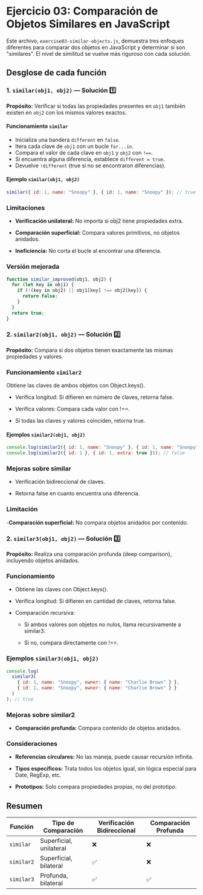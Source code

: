 # Ejercicio 03: Comparación de Objetos Similares en JavaScript

Este archivo, `exercise03-similar-objects.js`, demuestra tres enfoques diferentes para comparar dos objetos en JavaScript y determinar si son "similares". El nivel de similitud se vuelve más riguroso con cada solución.

## Desglose de cada función

### 1. `similar(obj1, obj2)` — Solución 1️⃣

**Propósito:** Verificar si todas las propiedades presentes en `obj1` también existen en `obj2` con los mismos valores exactos.

#### Funcionamiento `similar`

- Inicializa una bandera `different` en `false`.
- Itera cada clave de `obj1` con un bucle `for...in`.
- Compara el valor de cada clave en `obj1` y `obj2` con `!==`.
- Si encuentra alguna diferencia, establece `different = true`.
- Devuelve `!different` (true si no se encontraron diferencias).

#### Ejemplo `similar(obj1, obj2)`

```javascript
similar({ id: 1, name: "Snoopy" }, { id: 1, name: "Snoopy" }); // true
```

### Limitaciones

- **Verificación unilateral:** No importa si obj2 tiene propiedades extra.

- **Comparación superficial:** Compara valores primitivos, no objetos anidados.

- **Ineficiencia:** No corta el bucle al encontrar una diferencia.

### Versión mejorada

```javascript
function similar_improved(obj1, obj2) {
  for (let key in obj1) {
    if (!(key in obj2) || obj1[key] !== obj2[key]) {
      return false;
    }
  }
  return true;
}
```

### 2. `similar2(obj1, obj2)` — Solución 2️⃣

**Propósito:** Compara si dos objetos tienen exactamente las mismas propiedades y valores.

### Funcionamiento `similar2`

Obtiene las claves de ambos objetos con Object.keys().

- Verifica longitud: Si difieren en número de claves, retorna false.

- Verifica valores: Compara cada valor con !==.

- Si todas las claves y valores coinciden, retorna true.

#### Ejemplos `similar2(obj1, obj2)`

```javascript
console.log(similar2({ id: 1, name: "Snoopy" }, { id: 1, name: "Snoopy" })); // true
console.log(similar2({ id: 1 }, { id: 1, extra: true })); // false
```

### Mejoras sobre similar

- Verificación bidireccional de claves.

- Retorna false en cuanto encuentra una diferencia.

### Limitación

-**Comparación superficial:** No compara objetos anidados por contenido.

### 2. `similar3(obj1, obj2)` — Solución 3️⃣

**Propósito:** Realiza una comparación profunda (deep comparison), incluyendo objetos anidados.

### Funcionamiento

- Obtiene las claves con Object.keys().

- Verifica longitud: Si difieren en cantidad de claves, retorna false.

- Comparación recursiva:

  - Si ambos valores son objetos no nulos, llama recursivamente a similar3.

  - Si no, compara directamente con !==.

### Ejemplos `similar3(obj1, obj2)`

```javascript
console.log(
  similar3(
    { id: 1, name: "Snoopy", owner: { name: "Charlie Brown" } },
    { id: 1, name: "Snoopy", owner: { name: "Charlie Brown" } }
  )
); // true
```

### Mejoras sobre similar2

- **Comparación profunda:** Compara contenido de objetos anidados.

### Consideraciones

- **Referencias circulares:** No las maneja, puede causar recursión infinita.

- **Tipos específicos:** Trata todos los objetos igual, sin lógica especial para Date, RegExp, etc.

- **Prototipos:** Solo compara propiedades propias, no del prototipo.

## Resumen

| Función    | Tipo de Comparación     | Verificación Bidireccional | Comparación Profunda |
| ---------- | ----------------------- | -------------------------- | -------------------- |
| `similar`  | Superficial, unilateral | ❌                         | ❌                   |
| `similar2` | Superficial, bilateral  | ✅                         | ❌                   |
| `similar3` | Profunda, bilateral     | ✅                         | ✅                   |
